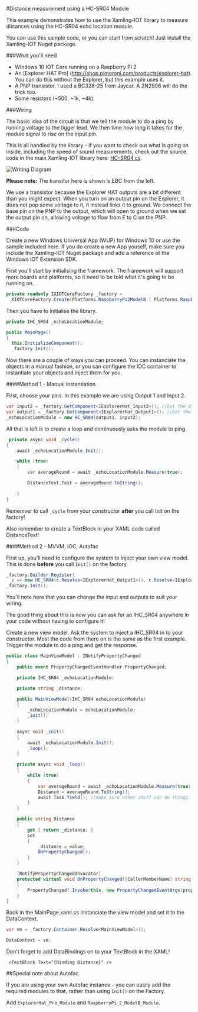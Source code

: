 #Distance measurement using a HC-SR04 Module

This example demonstrates how to use the Xamling-IOT library to measure distances using the HC-SR04 echo location module. 

You can use this sample code, or you can start from scratch! Just install the Xamling-IOT Nuget package. 

###What you'll need

* Windows 10 IOT Core running on a Raspberry Pi 2
* An [Explorer HAT Pro] (http://shop.pimoroni.com/products/explorer-hat). You can do this without the Explorer, but this example uses it.
* A PNP transistor. I used a BC328-25 from Jaycar. A 2N2906 will do the trick too. 
* Some resistors (~500, ~1k, ~4k). 

###Wiring

The basic idea of the circuit is that we tell the module to do a ping by running voltage to the tigger lead. We then time how long it takes for the module signal to rise on the input pin. 

This is all handled by the library - if you want to check out what is going on inside, including the speed of sound measurements, check out the source code in the main Xamling-IOT library here: [HC-SR04.cs](https://github.com/jakkaj/Xamling-IOT/blob/master/XamlingIOTCore/XIOTCore.Components/Modules/Range/HC-SR04.cs).


![Writing Diagram](https://raw.githubusercontent.com/jakkaj/Xamling-IOT/master/Samples/HC-SR04/HC-SR04%20on%20Explorer%20HAT%20Pro_bb.png "Wiring Diagram")

**Please note:** The transitor here is shown is EBC from the left.

We use a transistor because the Explorer HAT outputs are a bit different than you might expect. When you turn on an output pin on the Explorer, it does not pop some voltage to it, it instead links it to ground. We connect the base pin on the PNP to the output, which will open to ground when we set the output pin on, allowing voltage to flow from E to C on the PNP. 

###Code

Create a new Windows Universal App (WUP) for Windows 10 or use the sample included here. If you do create a new App youself, make sure you include the Xamling-IOT Nuget package and add a reference ot the Windows IOT Extension SDK. 

First you'll start by initialising the framework. The framework will support more boards and platforms, so it need to be told what it's going to be running on. 

```C#
private readonly IXIOTCoreFactory _factory =
  XIOTCoreFactory.Create(Platforms.RaspberryPi2ModelB | Platforms.RaspberryPi2ExporerHatPro);
```

Then you have to initialise the library. 

```C#
private IHC_SR04 _echoLocationModule;

public MainPage()
{
  this.InitializeComponent();
  _factory.Init();

```

Now there are a couple of ways you can proceed. You can instanciate the objects in a manual fashion, or you can configure the IOC container to instantiate your objects and inject them for you. 

####Method 1 - Manual instantiation

First, choose your pins. In this example we are using Output 1 and Input 2. 

```C#
var input2 = _factory.GetComponent<IExplorerHat_Input2>(); //Get the digital input 2 from the Explorer HAT
var output1 = _factory.GetComponent<IExplorerHat_Output1>(); //Get the digital output 1 from the Explorer HAT. 
_echoLocationModule = new HC_SR04(output1, input2);
```

All that is left is to create a loop and continuously asks the module to ping. 

```C#
 private async void _cycle()
{
    await _echoLocationModule.Init();

    while (true)
    {
        var averageRound = await _echoLocationModule.Measure(true);

        DistanceText.Text = averageRound.ToString();
       
    }
}
```

Rememver to call ```_cycle``` from your constructor **after** you call Init on the factory!

Also remember to create a TextBlock in your XAML code called DistanceText!

####Method 2 - MVVM, IOC, Autofac

First up, you'll need to configure the system to inject your own view model. This is done **before** you call ```Init()``` on the factory. 

```C#
_factory.Builder.Register(
  c => new HC_SR04(c.Resolve<IExplorerHat_Output1>(), c.Resolve<IExplorerHat_Input2>())).As<IHC_SR04>();
_factory.Init();
```

You'll note here that you can change the input and outputs to suit your wiring. 

The good thing about this is now you can ask for an IHC_SR04 anywhere in your code without having to configure it!

Create a new view model. Ask the system to inject a IHC_SR04 in to your constructor. Most the code from there on is the same as the first example. Trigger the module to do a ping and get the response. 

```C#
public class MainViewModel : INotifyPropertyChanged
{
    public event PropertyChangedEventHandler PropertyChanged;

    private IHC_SR04 _echoLocationModule;

    private string _distance;

    public MainViewModel(IHC_SR04 echoLocationModule)
    {
        _echoLocationModule = echoLocationModule;
        _init();
    }

    async void _init()
    {
        await _echoLocationModule.Init();
        _loop();
    }

    private async void _loop()
    {
        while (true)
        {
            var averageRound = await _echoLocationModule.Measure(true);
            Distance = averageRound.ToString();
            await Task.Yield(); //make sure other stuff can do things. 
        }
    }

    public string Distance
    {
        get { return _distance; }
        set
        {
            _distance = value;
            OnPropertyChanged();
        }
    }

    [NotifyPropertyChangedInvocator]
    protected virtual void OnPropertyChanged([CallerMemberName] string propertyName = null)
    {
        PropertyChanged?.Invoke(this, new PropertyChangedEventArgs(propertyName));
    }
}
```

Back in the MainPage.xaml.cs instanciate the view model and set it to the DataContext. 

```C#
var vm = _factory.Container.Resolve<MainViewModel>();

DataContext = vm;
```

Don't forget to add DataBindings on to your TextBlock in the XAML!

```XAML
 <TextBlock Text="{Binding Distance}" />
```

##Special note about Autofac. 

If you are using your own Autofac instance - you can easily add the required modules to that, rather than using ```Init()``` on the Factory. 

Add ```ExplorerHat_Pro_Module``` and ```RaspberryPi_2_ModelB_Module```. 

